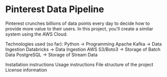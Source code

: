 # Pinterest Data Pipeline

Pinterest crunches billions of data points every day to decide how to provide more value to their users. In this project, you'll create a similar system using the AWS Cloud.

Technologies used (so far): 
Python -> Programming 
Apache Kafka -> Data Ingestion 
Databricks -> Data Ingestion
AWS S3/Boto3 -> Storage of Batch Data
PostgreSQL -> Storage of Stream Data

Installation instructions
Usage instructions
File structure of the project
License information